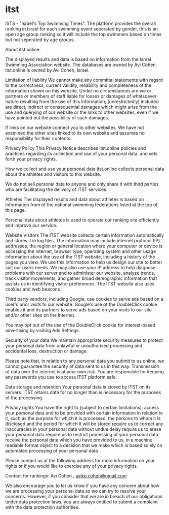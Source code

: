 # itst
ISTS - "Israel's Top Swimming Times".
The platform provides the overall ranking in Israel for each swimming event seperated by gender, this is an open age group ranking so it will include the top swimmers based on times but not seperated by age groups.

About itst.online:

The displayed results and data is based on information from the Israel Swimming Association website.
The databases are owned by Avi Cohen.
itst.online is owned by Avi Cohen, Israel.

Limitation of liability
We cannot make any committal statements with regard to the correctness, current validity, reliability and completeness of the information shown on this website. Under no circumstances are we or partners or members of staff liable for losses or damages of whatsoever nature resulting from the use of this information; (unrestrictedly) included are direct, indirect or consequential damages which might arise from the use and querying of our website or the links to other websites, even if we have pointed out the possibility of such damages.

If links on our website connect you to other websites. We have not examined the other sites linked to its own website and assumes no responsibility for their contents.

Privacy Policy
This Privacy Notice describes itst.online policies and practices regarding its collection and use of your personal data, and sets forth your privacy rights.

How we collect and use your personal data
itst.online collects personal data about the athletes and visitors to this website.

We do not sell personal data to anyone and only share it with third parties who are facilitating the delivery of ITST services.

Athletes
The displayed results and data about athletes is based on information from of the national swimming federations listed at the top of this page.

Personal data about athletes is used to operate our ranking site efficiently and improve our service.

Website Visitors
The ITST website collects certain information automatically and stores it in log files. The information may include internet protocol (IP) addresses, the region or general location where your computer or device is accessing the internet, browser type, operating system and other usage information about the use of the ITST website, including a history of the pages you view. We use this information to help us design our site to better suit our users needs. We may also use your IP address to help diagnose problems with our server and to administer our website, analyze trends, track visitor movements, and gather broad demographic information that assists us in identifying visitor preferences. The ITST website also uses cookies and web beacons.

Third party vendors, including Google, use cookies to serve ads based on a user's prior visits to our website. Google's use of the DoubleClick cookie enables it and its partners to serve ads based on your visits to our site and/or other sites on the Internet.

You may opt out of the use of the DoubleClick cookie for interest-based advertising by visiting Ads Settings.

Security of your data
We maintain appropriate security measures to protect your personal data from unlawful or unauthorised processing and accidental loss, destruction or damage.

Please note that, in relation to any personal data you submit to us online, we cannot guarantee the security of data sent to us in this way. Transmission of data over the internet is at your own risk. You are responsible for keeping any passwords you use to access ITST platform safe.

Data storage and retention
Your personal data is stored by ITST on its servers. ITST retains data for no longer than is necessary for the purposes of the processing.

Privacy rights
You have the right to (subject to certain limitations):
access your personal data and to be provided with certain information in relation to it, such as the purpose for which it is processed, the persons to whom it is disclosed and the period for which it will be stored
require us to correct any inaccuracies in your personal data without undue delay
require us to erase your personal data
require us to restrict processing of your personal data
receive the personal data which you have provided to us, in a machine readable format
object to a decision that we make which is based solely on automated processing of your personal data

Please contact us at the following address for more information on your rights or if you would like to exercise any of your privacy rights.

Contact for rankings: Avi Cohen , aviko.cohen@gmail.com

We also encourage you to let us know if you have any concern about how we are processing your personal data so we can try to resolve your concerns. However, if you consider that we are in breach of our obligations under data protection laws, you are always entitled to submit a complaint with the data protection authorities.
